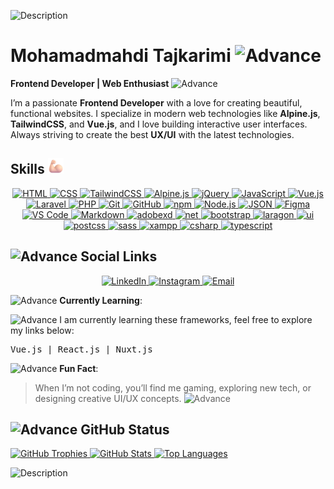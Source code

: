 ![Description](https://camo.githubusercontent.com/4c84ab4279f6dee7ee97a7aac724bd71759e7b7791f3528ebdf5247687524f66/68747470733a2f2f63617073756c652d72656e6465722e76657263656c2e6170702f6170693f747970653d776176696e6726636f6c6f723d383231464637266865696768743d3132302673656374696f6e3d686561646572)

# Mohamadmahdi Tajkarimi <img src="https://raw.githubusercontent.com/Tarikul-Islam-Anik/Animated-Fluent-Emojis/master/Emojis/People%20with%20professions/Man%20Technologist%20Medium-Light%20Skin%20Tone.png" alt="Advance" width="25" style="max-width: 100%;">

**Frontend Developer | Web Enthusiast** <img src="https://raw.githubusercontent.com/Tarikul-Islam-Anik/Animated-Fluent-Emojis/master/Emojis/Travel and places/Comet.png" alt="Advance" width="25" style="max-width: 100%;">

I’m a passionate **Frontend Developer** with a love for creating beautiful, functional websites. I specialize in modern web technologies like **Alpine.js**, **TailwindCSS**, and **Vue.js**, and I love building interactive user interfaces. Always striving to create the best **UX/UI** with the latest technologies.

## Skills <img src="https://raw.githubusercontent.com/Tarikul-Islam-Anik/tarikul-islam-anik/refs/heads/main/assets/images/Flexed Biceps Light Skin Tone.png" alt="Advance" width="25" style="max-width: 100%;">

<div align="center">
    <a href="https://html.com/" target="_blank">
        <img  src="https://img.shields.io/badge/HTML-E34F26?style=plastic&logo=html5&logoColor=white" alt="HTML">
    </a>
    <a href="https://www.w3.org/Style/CSS/" target="_blank">
        <img  src="https://img.shields.io/badge/CSS-1572B6?style=plastic&logo=css3&logoColor=white" alt="CSS">
    </a>
    <a href="https://tailwindcss.com/" target="_blank">
        <img  src="https://img.shields.io/badge/TailwindCSS-06B6D4?style=plastic&logo=tailwindcss&logoColor=white" alt="TailwindCSS">
    </a>
    <a href="https://alpinejs.dev/" target="_blank">
        <img  src="https://img.shields.io/badge/Alpine.js-8BC0D0?style=plastic&logo=alpine.js&logoColor=black" alt="Alpine.js">
    </a>
    <a href="https://jquery.com/" target="_blank">
        <img  src="https://img.shields.io/badge/jQuery-0769AD?style=plastic&logo=jquery&logoColor=white" alt="jQuery">
    </a>
    <a href="https://developer.mozilla.org/en-US/docs/Web/JavaScript" target="_blank">
        <img  src="https://img.shields.io/badge/JavaScript-F7DF1E?style=plastic&logo=javascript&logoColor=black" alt="JavaScript">
    </a>
    <a href="https://vuejs.org/" target="_blank">
        <img  src="https://img.shields.io/badge/Vue.js-4FC08D?style=plastic&logo=vue.js&logoColor=white" alt="Vue.js">
    </a>
    <a href="https://laravel.com/" target="_blank">
        <img  src="https://img.shields.io/badge/Laravel-FF2D20?style=plastic&logo=laravel&logoColor=white" alt="Laravel">
    </a>
    <a href="https://www.php.net/" target="_blank">
        <img  src="https://img.shields.io/badge/PHP-777BB4?style=plastic&logo=php&logoColor=white" alt="PHP">
    </a>
    <a href="https://git-scm.com/" target="_blank">
        <img  src="https://img.shields.io/badge/Git-F05032?style=plastic&logo=git&logoColor=white" alt="Git">
    </a>
    <a href="https://github.com/" target="_blank">
        <img  src="https://img.shields.io/badge/GitHub-181717?style=plastic&logo=github&logoColor=white" alt="GitHub">
    </a>
    <a href="https://npmjs.com/" target="_blank">
        <img  src="https://img.shields.io/badge/npm-CB3837?style=plastic&logo=npm&logoColor=white" alt="npm">
    </a>
    <a href="https://nodejs.org/" target="_blank">
        <img  src="https://img.shields.io/badge/Node.js-339933?style=plastic&logo=node.js&logoColor=white" alt="Node.js">
    </a>
    <a href="https://www.json.org/json-en.html" target="_blank">
        <img  src="https://img.shields.io/badge/JSON-000000?style=plastic&logo=json&logoColor=white" alt="JSON">
    </a>
    <a href="https://www.figma.com/" target="_blank">
        <img  src="https://img.shields.io/badge/Figma-F24E1E?style=plastic&logo=figma&logoColor=white" alt="Figma">
    </a>
    <a href="https://code.visualstudio.com/" target="_blank">
        <img  src="https://img.shields.io/badge/VS%20Code-007ACC?style=plastic&logo=visual-studio-code&logoColor=white" alt="VS Code">
    </a>
    <a href="https://www.markdownguide.org/" target="_blank">
        <img  src="https://img.shields.io/badge/Markdown-000000?style=plastic&logo=markdown&logoColor=white" alt="Markdown">
    </a>
    <a href="https://www.markdownguide.org/" target="_blank">
        <img  src="https://img.shields.io/badge/Adobe_XD-FF26A1?style=plastic&logo=adobexd&logoColor=white" alt="adobexd">
    </a>
    <a href="https://www.markdownguide.org/" target="_blank">
        <img  src="https://img.shields.io/badge/.NET-512BD4?style=plastic&logo=.net&logoColor=white" alt="net">
    </a>
    <a href="https://www.markdownguide.org/" target="_blank">
        <img  src="https://img.shields.io/badge/Bootstrap-563D7C?style=plastic&logo=bootstrap&logoColor=white" alt="bootstrap">
    </a>
    <a href="https://www.markdownguide.org/" target="_blank">
        <img  src="https://img.shields.io/badge/Laragon-1F2329?style=plastic&logo=laragon&logoColor=white" alt="laragon">
    </a>
    <a href="https://www.markdownguide.org/" target="_blank">
        <img  src="https://img.shields.io/badge/Material_UI-0081CB?style=plastic&logo=material-ui&logoColor=white" alt="ui">
    </a>
    <a href="https://www.markdownguide.org/" target="_blank">
        <img  src="https://img.shields.io/badge/PostCSS-DD3A0A?style=plastic&logo=postcss&logoColor=white" alt="postcss">
    </a>
    <a href="https://www.markdownguide.org/" target="_blank">
        <img  src="https://img.shields.io/badge/SCSS-CC6699?style=plastic&logo=sass&logoColor=white" alt="sass">
    </a>
    <a href="https://www.markdownguide.org/" target="_blank">
        <img  src="https://img.shields.io/badge/XAMPP-FCA121?style=plastic&logo=xampp&logoColor=white" alt="xampp">
    </a>
    <a href="https://www.markdownguide.org/" target="_blank">
        <img  src="https://img.shields.io/badge/C%23-239120?style=plastic&logo=csharp&logoColor=white" alt="csharp">
    </a>
    <a href="https://www.markdownguide.org/" target="_blank">
        <img  src="https://img.shields.io/badge/TypeScript-3178C6?style=plastic&logo=typescript&logoColor=white" alt="typescript">
    </a>
    
</div>

## <img src="https://raw.githubusercontent.com/Tarikul-Islam-Anik/Animated-Fluent-Emojis/refs/heads/master/Emojis/Objects/Telephone%20Receiver.png" alt="Advance" width="25" style="max-width: 100%;"> Social Links

<div align="center">
<a href="https://www.linkedin.com/in/mohamadmahdi-tajkarimi-a37519245/" rel="nofollow">
    <img src="https://img.shields.io/badge/-LinkedIn-0077B5?style=plastic&logo=Linkedin&logoColor=white" alt="LinkedIn">
</a>

<a href="https://instagram.com/mohamadmahdi.tajkarimi?igshid=OGQ5ZDc2ODk2ZA==" target="_blank">
    <img src="https://img.shields.io/badge/-Instagram-E4405F?style=plastic&logo=instagram&logoColor=white" alt="Instagram">
</a>

<a href="mailto:mohamadmahditajkarimi@gmail.com">
    <img src="https://img.shields.io/badge/-Email-EA4335?style=plastic&logo=gmail&logoColor=white" alt="Email">
</a>
</div>

<img src="https://raw.githubusercontent.com/Tarikul-Islam-Anik/Animated-Fluent-Emojis/refs/heads/master/Emojis/Objects/Books.png" alt="Advance" width="25" style="max-width: 100%;"> **Currently Learning**:

<img src="https://raw.githubusercontent.com/Tarikul-Islam-Anik/Animated-Fluent-Emojis/master/Emojis/Travel and places/Rocket.png" alt="Advance" width="25" style="max-width: 100%;"> I am currently learning these frameworks, feel free to explore my links below:

<pre >
Vue.js | React.js | Nuxt.js
</pre>

<img src="https://github.com/Tarikul-Islam-Anik/Animated-Fluent-Emojis/blob/master/Emojis/Objects/Light Bulb.png?raw=true" alt="Advance" width="25" style="max-width: 100%;"> **Fun Fact**:

> When I’m not coding, you’ll find me gaming, exploring new tech, or designing creative UI/UX concepts. <img src="https://raw.githubusercontent.com/Tarikul-Islam-Anik/Animated-Fluent-Emojis/master/Emojis/Travel and places/Rocket.png" alt="Advance" width="25" style="max-width: 100%;">

## <img src="https://github.com/Tarikul-Islam-Anik/Animated-Fluent-Emojis/blob/master/Emojis/Objects/Bar%20Chart.png?raw=true" alt="Advance" width="25" style="max-width: 100%;"> GitHub Status

<a href="https://github.com/mohamadmahdi-87" align="center">
    <img style="max-width: 100%;" src="https://github-profile-trophy.vercel.app/?username=mohamadmahdi-87&theme=tokyonight" alt="GitHub Trophies" />
<img height="185px" style="width: 60%;" src="https://github-readme-stats.vercel.app/api?username=mohamadmahdi-87&hide=contribs&show_icons=true&count_private=true&include_all_commits=true&title_color=43ffaf&text_color=e5f7ef&icon_color=43ffaf&bg_color=262a33&hide_border=true&rank_icon=github" alt="GitHub Stats">

<img height="185px" style="max-width: 100%;" src="https://github-readme-stats.vercel.app/api/top-langs/?username=mohamadmahdi-87&layout=compact&theme=radical&show_icons=true&count_private=true&title_color=43ffaf&text_color=e5f7ef&icon_color=43ffaf&bg_color=262a33&hide_border=true" alt="Top Languages">

</a>

![Description](https://raw.githubusercontent.com/BEPb/BEPb/main/assets/Bottom_down.svg)
